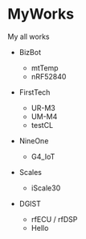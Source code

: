 # MyWorks
My all works

- BizBot
  - mtTemp
  - nRF52840
  
- FirstTech
  - UR-M3
  - UM-M4
  - testCL
  
- NineOne
  - G4_IoT
  
- Scales
  - iScale30
  
- DGIST
  - rfECU / rfDSP
  - Hello

